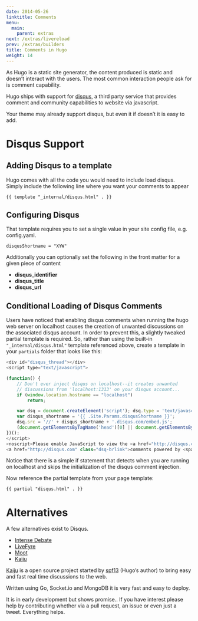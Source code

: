 ```yaml
---
date: 2014-05-26
linktitle: Comments
menu:
  main:
    parent: extras
next: /extras/livereload
prev: /extras/builders
title: Comments in Hugo
weight: 14
---
```


As Hugo is a static site generator, the content produced is static and
doesn’t interact with the users. The most common interaction people ask
for is comment capability.

Hugo ships with support for [disqus](http://disqus.com), a third party
service that provides comment and community capabilities to website via
javascript.

Your theme may already support disqus, but even it if doesn’t it is easy
to add.

# Disqus Support

## Adding Disqus to a template

Hugo comes with all the code you would need to include load disqus.
Simply include the following line where you want your comments to appear

    {{ template "_internal/disqus.html" . }}


## Configuring Disqus

That template requires you to set a single value in your site config file, e.g. config.yaml.

    disqusShortname = "XYW"

Additionally you can optionally set the following in the front matter
for a given piece of content

 * **disqus_identifier**
 * **disqus_title**
 * **disqus_url**


## Conditional Loading of Disqus Comments

Users have noticed that enabling disqus comments when running the hugo web server on localhost causes the creation of unwanted discussions on the associated disqus account. In order to prevent this, a slightly tweaked partial template is required. So, rather than using the built-in `"_internal/disqus.html"` template referenced above, create a template in your `partials` folder that looks like this:

```javascript
<div id="disqus_thread"></div>
<script type="text/javascript">

(function() {
    // Don't ever inject disqus on localhost--it creates unwanted 
    // discussions from 'localhost:1313' on your disqus account...
    if (window.location.hostname == "localhost") 
        return;

    var dsq = document.createElement('script'); dsq.type = 'text/javascript'; dsq.async = true;
    var disqus_shortname = '{{ .Site.Params.disqusShortname }}';
    dsq.src = '//' + disqus_shortname + '.disqus.com/embed.js';
    (document.getElementsByTagName('head')[0] || document.getElementsByTagName('body')[0]).appendChild(dsq);
})();
</script>
<noscript>Please enable JavaScript to view the <a href="http://disqus.com/?ref_noscript">comments powered by Disqus.</a></noscript>
<a href="http://disqus.com" class="dsq-brlink">comments powered by <span class="logo-disqus">Disqus</span></a>
```

Notice that there is a simple if statement that detects when you are running on localhost and skips the initialization of the disqus comment injection.

Now reference the partial template from your page template:

    {{ partial "disqus.html" . }}


# Alternatives

A few alternatives exist to Disqus.

* [Intense Debate](http://intensedebate.com/)
* [LiveFyre](http://livefyre.com/)
* [Moot](http://muut.com)
* [Kaiju](http://github.com/spf13/kaiju)


[Kaiju](http://github.com/spf13/kaiju) is a open source project started
by [spf13](http://spf13.com) (Hugo’s author) to bring easy and fast real
time discussions to the web.

Written using Go, Socket.io and MongoDB it is very fast and easy to
deploy.

It is in early development but shows promise.. If you have interest
please help by contributing whether via a pull request, an issue or even
just a tweet. Everything helps.

